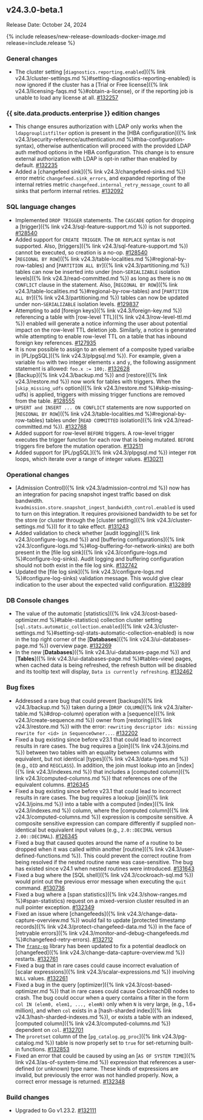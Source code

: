 ## v24.3.0-beta.1

Release Date: October 24, 2024

{% include releases/new-release-downloads-docker-image.md release=include.release %}

<h3 id="v24-3-0-beta-1-general-changes">General changes</h3>

- The cluster setting [`diagnostics.reporting.enabled`]({% link v24.3/cluster-settings.md %}#setting-diagnostics-reporting-enabled) is now ignored if the cluster has a [Trial or Free license]({% link v24.3/licensing-faqs.md %}#obtain-a-license), or if the reporting job is unable to load any license at all. [#132257][#132257]

<h3 id="v24-3-0-beta-1-{{-site.data.products.enterprise-}}-edition-changes">{{ site.data.products.enterprise }} edition changes</h3>

- This change ensures authorization with LDAP only works when the `ldapgrouplistfilter` option is present in the [HBA configuration]({% link v24.3/security-reference/authentication.md %}#hba-configuration-syntax), otherwise authentication will proceed with the provided LDAP auth method options in the HBA configuration. This change is to ensure external authorization with LDAP is opt-in rather than enabled by default. [#132235][#132235]
- Added a [changefeed sink]({% link v24.3/changefeed-sinks.md %}) error metric `changefeed.sink_errors`, and expanded reporting of the internal retries metric `changefeed.internal_retry_message_count` to all sinks that perform internal retries. [#132092][#132092]

<h3 id="v24-3-0-beta-1-sql-language-changes">SQL language changes</h3>

- Implemented `DROP TRIGGER` statements. The `CASCADE` option for dropping a [trigger]({% link v24.3/sql-feature-support.md %}) is not supported. [#128540][#128540]
- Added support for `CREATE TRIGGER`. The `OR REPLACE` syntax is not supported. Also, [triggers]({% link v24.3/sql-feature-support.md %}) cannot be executed, so creation is a no-op. [#128540][#128540]
- [`REGIONAL BY ROW`]({% link v24.3/table-localities.md %}#regional-by-row-tables) and [`PARTITION ALL BY`]({% link v24.3/partitioning.md %}) tables can now be inserted into under [non-`SERIALIZABLE` isolation levels]({% link v24.3/read-committed.md %}) as long as there is no `ON CONFLICT` clause in the statement. Also, [`REGIONAL BY ROW`]({% link v24.3/table-localities.md %}#regional-by-row-tables) and [`PARTITION ALL BY`]({% link v24.3/partitioning.md %}) tables can now be updated under non-`SERIALIZABLE` isolation levels. [#129837][#129837]
- Attempting to add [foreign keys]({% link v24.3/foreign-key.md %}) referencing a table with [row-level TTL]({% link v24.3/row-level-ttl.md %}) enabled will generate a notice informing the user about potential impact on the row-level TTL deletion job. Similarly, a notice is generated while attempting to enable row-level TTL on a table that has inbound foreign key references. [#127935][#127935]
- It is now possible to assign to an element of a composite typed varialbe in [PL/pgSQL]({% link v24.3/plpgsql.md %}). For example, given a variable `foo` with two integer elements `x` and `y`, the following assignment statement is allowed: `foo.x := 100;`. [#132628][#132628]
- [Backup]({% link v24.3/backup.md %}) and [restore]({% link v24.3/restore.md %}) now work for tables with triggers. When the [`skip_missing_udfs` option]({% link v24.3/restore.md %}#skip-missing-udfs) is applied, triggers with missing trigger functions are removed from the table. [#128555][#128555]
- `UPSERT and INSERT ... ON CONFLICT` statements are now supported on [`REGIONAL BY ROW`]({% link v24.3/table-localities.md %}#regional-by-row-tables) tables under [`READ COMMITTED` isolation]({% link v24.3/read-committed.md %}). [#132768][#132768]
- Added support for row-level `BEFORE` triggers. A row-level trigger executes the trigger function for each row that is being mutated. `BEFORE` triggers fire before the mutation operation. [#132511][#132511]
- Added support for [PL/pgSQL]({% link v24.3/plpgsql.md %}) integer `FOR` loops, which iterate over a range of integer values. [#130211][#130211]

<h3 id="v24-3-0-beta-1-operational-changes">Operational changes</h3>

- [Admission Control]({% link v24.3/admission-control.md %}) now has an integration for pacing snapshot ingest traffic based on disk bandwidth. `kvadmission.store.snapshot_ingest_bandwidth_control.enabled` is used to turn on this integration. It requires provisioned bandwidth to be set for the store (or cluster through the [cluster setting]({% link v24.3/cluster-settings.md %})) for it to take effect. [#131243][#131243]
- Added validation to check whether [audit logging]({% link v24.3/configure-logs.md %}) and [buffering configurations]({% link v24.3/configure-logs.md %}#log-buffering-for-network-sinks) are both present in the [file log sink]({% link v24.3/configure-logs.md %}#configure-log-sinks). Audit logging and buffering configuration should not both exist in the file log sink. [#132742][#132742]
- Updated the [file log sink]({% link v24.3/configure-logs.md %}#configure-log-sinks) validation message. This would give clear indication to the user about the expected valid configuration. [#132899][#132899]

<h3 id="v24-3-0-beta-1-db-console-changes">DB Console changes</h3>

- The value of the automatic [statistics]({% link v24.3/cost-based-optimizer.md %}#table-statistics) collection cluster setting [`sql.stats.automatic_collection.enabled`]({% link v24.3/cluster-settings.md %}#setting-sql-stats-automatic-collection-enabled) is now in the top right corner of the [**Databases**]({% link v24.3/ui-databases-page.md %}) overview page. [#132269][#132269]
- In the new [**Databases**]({% link v24.3/ui-databases-page.md %}) and [**Tables**]({% link v24.3/ui-databases-page.md %}#tables-view) pages, when cached data is being refreshed, the refresh button will be disabled and its tooltip text will display, `Data is currently refreshing`. [#132462][#132462]

<h3 id="v24-3-0-beta-1-bug-fixes">Bug fixes</h3>

- Addressed a rare bug that could prevent [backups]({% link v24.3/backup.md %}) taken during a [`DROP COLUMN`]({% link v24.3/alter-table.md %}#drop-column) operation with a [sequence]({% link v24.3/create-sequence.md %}) owner from [restoring]({% link v24.3/restore.md %}) with the error: `rewriting descriptor ids: missing rewrite for <id> in SequenceOwner...`. [#132202][#132202]
- Fixed a bug existing since before v23.1 that could lead to incorrect results in rare cases. The bug requires a [join]({% link v24.3/joins.md %}) between two tables with an equality between columns with equivalent, but not identical [types]({% link v24.3/data-types.md %}) (e.g., `OID` and `REGCLASS`). In addition, the join must lookup into an [index]({% link v24.3/indexes.md %}) that includes a [computed column]({% link v24.3/computed-columns.md %}) that references one of the equivalent columns. [#126345][#126345]
- Fixed a bug existing since before v23.1 that could lead to incorrect results in rare cases. The bug requires a lookup [join]({% link v24.3/joins.md %}) into a table with a computed [index]({% link v24.3/indexes.md %}) column, where the [computed column]({% link v24.3/computed-columns.md %}) expression is composite sensitive. A composite sensitive expression can compare differently if supplied non-identical but equivalent input values (e.g., `2.0::DECIMAL` versus `2.00::DECIMAL`). [#126345][#126345]
- Fixed a bug that caused quotes around the name of a routine to be dropped when it was called within another [routine]({% link v24.3/user-defined-functions.md %}). This could prevent the correct routine from being resolved if the nested routine name was case-sensitive. The bug has existed since v24.1 when nested routines were introduced. [#131643][#131643]
- Fixed a bug where the [SQL shell]({% link v24.3/cockroach-sql.md %}) would print out the previous error message when executing the `quit` command. [#130736][#130736]
- Fixed a bug where a [span statistics]({% link v24.3/show-ranges.md %}#span-statistics) request on a mixed-version cluster resulted in an null pointer exception. [#132349][#132349]
- Fixed an issue where [changefeeds]({% link v24.3/change-data-capture-overview.md %}) would fail to update [protected timestamp records]({% link v24.3/protect-changefeed-data.md %}) in the face of [retryable errors]({% link v24.3/monitor-and-debug-changefeeds.md %}#changefeed-retry-errors). [#132712][#132712]
- The [`franz-go`](https://github.com/twmb/franz-go) library has been updated to fix a potential deadlock on [changefeed]({% link v24.3/change-data-capture-overview.md %}) restarts. [#132761][#132761]
- Fixed a bug that in rare cases could cause incorrect evaluation of [scalar expressions]({% link v24.3/scalar-expressions.md %}) involving `NULL` values. [#132261][#132261]
- Fixed a bug in the query [optimizer]({% link v24.3/cost-based-optimizer.md %}) that in rare cases could cause CockroachDB nodes to crash. The bug could occur when a query contains a filter in the form `col IN (elem0, elem1, ..., elemN)` only when `N` is very large, (e.g., 1.6+ million), and when `col` exists in a [hash-sharded index]({% link v24.3/hash-sharded-indexes.md %}), or exists a table with an indexed, [computed column]({% link v24.3/computed-columns.md %}) dependent on `col`. [#132701][#132701]
- The `proretset` column of the [`pg_catalog.pg_proc`]({% link v24.3/pg-catalog.md %}) table is now properly set to `true` for set-returning built-in functions. [#132853][#132853]
- Fixed an error that could be caused by using an [`AS OF SYSTEM TIME`]({% link v24.3/as-of-system-time.md %}) expression that references a user-defined (or unknown) type name. These kinds of expressions are invalid, but previously the error was not handled properly. Now, a correct error message is returned. [#132348][#132348]

<h3 id="v24-3-0-beta-1-build-changes">Build changes</h3>

- Upgraded to Go v1.23.2. [#132111][#132111]

[#126345]: https://github.com/cockroachdb/cockroach/pull/126345
[#127935]: https://github.com/cockroachdb/cockroach/pull/127935
[#128540]: https://github.com/cockroachdb/cockroach/pull/128540
[#128555]: https://github.com/cockroachdb/cockroach/pull/128555
[#129837]: https://github.com/cockroachdb/cockroach/pull/129837
[#130211]: https://github.com/cockroachdb/cockroach/pull/130211
[#130736]: https://github.com/cockroachdb/cockroach/pull/130736
[#131243]: https://github.com/cockroachdb/cockroach/pull/131243
[#131291]: https://github.com/cockroachdb/cockroach/pull/131291
[#131643]: https://github.com/cockroachdb/cockroach/pull/131643
[#132023]: https://github.com/cockroachdb/cockroach/pull/132023
[#132092]: https://github.com/cockroachdb/cockroach/pull/132092
[#132111]: https://github.com/cockroachdb/cockroach/pull/132111
[#132202]: https://github.com/cockroachdb/cockroach/pull/132202
[#132235]: https://github.com/cockroachdb/cockroach/pull/132235
[#132257]: https://github.com/cockroachdb/cockroach/pull/132257
[#132261]: https://github.com/cockroachdb/cockroach/pull/132261
[#132269]: https://github.com/cockroachdb/cockroach/pull/132269
[#132348]: https://github.com/cockroachdb/cockroach/pull/132348
[#132349]: https://github.com/cockroachdb/cockroach/pull/132349
[#132462]: https://github.com/cockroachdb/cockroach/pull/132462
[#132478]: https://github.com/cockroachdb/cockroach/pull/132478
[#132511]: https://github.com/cockroachdb/cockroach/pull/132511
[#132628]: https://github.com/cockroachdb/cockroach/pull/132628
[#132701]: https://github.com/cockroachdb/cockroach/pull/132701
[#132712]: https://github.com/cockroachdb/cockroach/pull/132712
[#132742]: https://github.com/cockroachdb/cockroach/pull/132742
[#132761]: https://github.com/cockroachdb/cockroach/pull/132761
[#132768]: https://github.com/cockroachdb/cockroach/pull/132768
[#132853]: https://github.com/cockroachdb/cockroach/pull/132853
[#132899]: https://github.com/cockroachdb/cockroach/pull/132899
